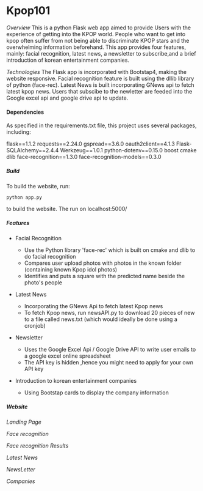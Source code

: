 # Kpop101

*Overview*
This is a python Flask web app aimed to provide Users with the experience of getting into the
KPOP world. People who want to get into kpop often suffer from not being able to discriminate KPOP
stars and the overwhelming information beforehand. This app provides four features, mainly: facial
recognition, latest news, a newsletter to subscribe,and a brief introduction of korean entertainment
companies. 

*Technologies*
The Flask app is incorporated with Bootstap4, making the website responsive. Facial recognition feature
is built using the dllib library of python (face-rec). Latest News is built incorporating GNews api to 
fetch latest kpop news. Users that subscibe to the newletter are feeded into the Google excel api and 
google drive api to update. 

#### Dependencies
As specified in the requirements.txt file, this project uses several packages, including:

flask==1.1.2
requests==2.24.0
gspread==3.6.0
oauth2client==4.1.3
Flask-SQLAlchemy==2.4.4
Werkzeug==1.0.1
python-dotenv==0.15.0
boost
cmake
dlib
face-recognition==1.3.0
face-recognition-models==0.3.0


##### Build
To build the website, run:
```
python app.py
```
to build the website.
The run on localhost:5000/


##### Features
- Facial Recognition
  - Use the Python library 'face-rec' which is built on cmake and dlib to do facial recognition
  - Compares user upload photos with photos in the known folder (containing known Kpop idol photos)
  - Identifies and puts a square with the predicted name beside the photo's people

- Latest News
  - Incorporating the GNews Api to fetch latest Kpop news
  - To fetch Kpop news, run newsAPI.py to download 20 pieces of new to a file called news.txt (which would ideally be done using a cronjob)

- Newsletter
  - Uses the Google Excel Api / Google Drive API to write user emails to a google excel online spreadsheet
  - The API key is hidden ,hence you might need to apply for your own API key

- Introduction to korean entertainment companies
  - Using Bootstap cards to display the company information


##### Website 

*Landing Page*

*Face recognition*

*Face recognition Results*

*Latest News*

*NewsLetter*

*Companies*





